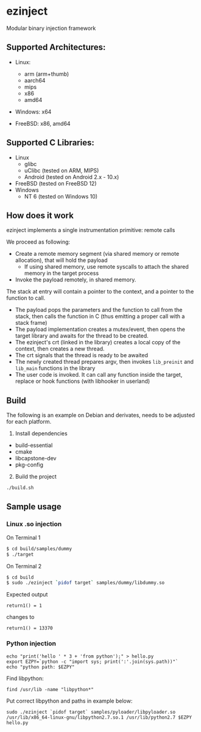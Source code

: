 # ezinject
Modular binary injection framework

## Supported Architectures:
- Linux:
  - arm (arm+thumb)
  - aarch64
  - mips
  - x86
  - amd64
  
- Windows: x64
- FreeBSD: x86, amd64

## Supported C Libraries:
- Linux
  - glibc
  - uClibc (tested on ARM, MIPS)
  - Android (tested on Android 2.x - 10.x)
- FreeBSD (tested on FreeBSD 12)
- Windows
  - NT 6 (tested on Windows 10)

## How does it work

ezinject implements a single instrumentation primitive: remote calls

We proceed as following:

- Create a remote memory segment (via shared memory or remote allocation), that will hold the payload
  - If using shared memory, use remote syscalls to attach the shared memory in the target process
- Invoke the payload remotely, in shared memory.

The stack at entry will contain a pointer to the context, and a pointer to the function to call.
- The payload pops the parameters and the function to call from the stack, then calls the function in C (thus emitting a proper call with a stack frame)
- The payload implementation creates a mutex/event, then opens the target library and awaits for the thread to be created.
- The ezinject's crt (linked in the library) creates a local copy of the context, then creates a new thread.
- The crt signals that the thread is ready to be awaited
- The newly created thread prepares argv, then invokes `lib_preinit` and `lib_main` functions in the library
- The user code is invoked. It can call any function inside the target, replace or hook functions (with libhooker in userland)

## Build

The following is an example on Debian and derivates, needs to be adjusted for each platform.

1. Install dependencies
- build-essential
- cmake
- libcapstone-dev
- pkg-config

2. Build the project
```sh
./build.sh
```

## Sample usage

### Linux .so injection

On Terminal 1
```sh
$ cd build/samples/dummy
$ ./target
```

On Terminal 2
```sh
$ cd build
$ sudo ./ezinject `pidof target` samples/dummy/libdummy.so
```

Expected output
```text
return1() = 1
```
changes to
```
return1() = 13370
```

### Python injection

```
echo "print('hello ' * 3 + 'from python');" > hello.py
export EZPY=`python -c "import sys; print(':'.join(sys.path))"`
echo "python path: $EZPY"
```

Find libpython:
```
find /usr/lib -name "libpython*"
```

Put correct libpython and paths in example below:
```
sudo ./ezinject `pidof target` samples/pyloader/libpyloader.so /usr/lib/x86_64-linux-gnu/libpython2.7.so.1 /usr/lib/python2.7 $EZPY hello.py
```
